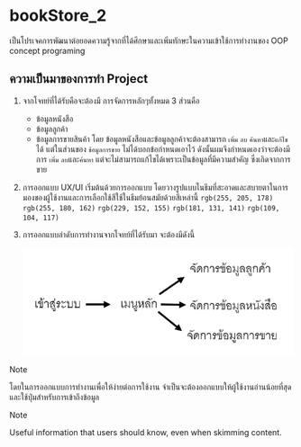 # bookStore_2
 เป็นโปรเจคการพัฒนาต่อยอดความรู้จากที่ได้ศึกษาและเพิ่มทักษะในความเข้าใช้การทำงานของ OOP concept programing 

## ความเป็นมาของการทำ Project 
 1. จากโจทย์ที่ได้รับคือจะต้องมี การจัดการหลักๆทั้งหมด 3 ส่วนคือ
    - ข้อมูลหนังสือ
    - ข้อมูลลูกค้า
    - ข้อมูลการขายสินค้า
   โดย ข้อมูลหนังสือและข้อมูลลูกค้าจะต้องสามารถ `เพิ่ม` `ลบ` `ค้นหา`และ`แก้ไข`ได้ แต่ในส่วนของ `ข้อมูลการขาย` ไม่ได้บอกข้อกำหนดเอาไว้ ดังนั้นผมจึงกำหนดเองว่าจะต้องมีการ `เพิ่ม` `ลบ`และ`ค้นหา` แต่จะไม่สามารถแก้ไขได้เพราะเป็นข้อมูลที่มีความสำคัญ ซึ่งเกิดจากการขาย

 2. การออกแบบ UX/UI เริ่มต้นด้วยการออกแบบ โดยวางรูปแบบในธีมที่สะอาดและสบายตาในการมองของผู้ใช้งานและการเลือกใช้สีใช้ในธีมย้อนสมัยด้วยสีเหล่านี้ 
 `rgb(255, 205, 178)` `rgb(255, 180, 162)` `rgb(229, 152, 155)` `rgb(181, 131, 141)` `rgb(109, 104, 117)`

 3. การออกแบบลำดับการทำงานจากโจทย์ที่ได้รับมา จะต้องมีดังนี้

    ![รูปลำดับการการทำงานของ Project ](./BookStoreApp/images/page_designing.png)
    
> [!NOTE]
> โดยในการออกแบบการทำงานเพื่อให้ง่ายต่อการใช้งาน จำเป็นจะต้องออกแบบให้ผู้ใช้งานอ่านน้อยที่สุดและใช้ปุ่มสำหรับการเข้าถึงข้อมูล

> [!NOTE]
> Useful information that users should know, even when skimming content.
